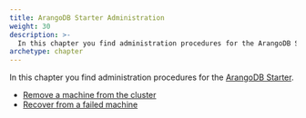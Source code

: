 ```yaml
---
title: ArangoDB Starter Administration
weight: 30
description: >-
  In this chapter you find administration procedures for the ArangoDB Starter
archetype: chapter
---
```

In this chapter you find administration procedures for the
[ArangoDB Starter](../../../core-topics/programs-and-tools/arangodb-starter/_index.md).

- [Remove a machine from the cluster](removal-procedure.md)
- [Recover from a failed machine](recovery-procedure.md)
